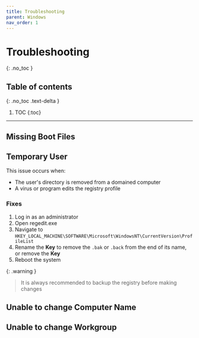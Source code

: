 ```yaml
---
title: Troubleshooting
parent: Windows
nav_order: 1
---
```


# Troubleshooting
{: .no_toc }

## Table of contents
{: .no_toc .text-delta }

1. TOC
{:toc}

---

## Missing Boot Files

## Temporary User

This issue occurs when:
- The user's directory is removed from a domained computer
- A virus or program edits the registry profile

### Fixes

1. Log in as an administrator
2. Open regedit.exe
3. Navigate to `HKEY_LOCAL_MACHINE\SOFTWARE\Microsoft\WindowsNT\CurrentVersion\ProfileList`
4. Rename the **Key** to remove the `.bak` or `.back` from the end of its name, or remove the **Key**
5. Reboot the system

{: .warning }
> It is always recommended to backup the registry before making changes

## Unable to change Computer Name

## Unable to change Workgroup
